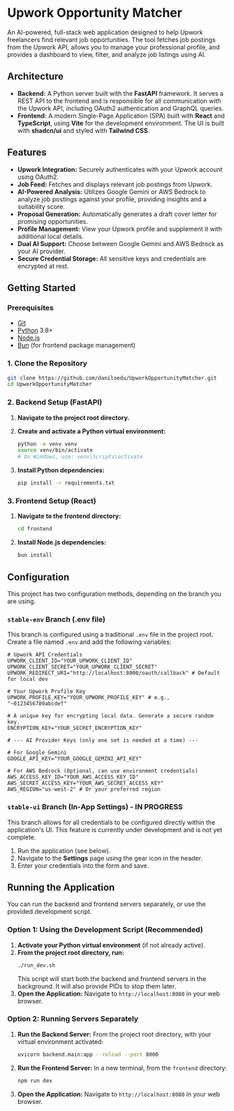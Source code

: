 # Upwork Opportunity Matcher

An AI-powered, full-stack web application designed to help Upwork freelancers find relevant job opportunities. The tool fetches job postings from the Upwork API, allows you to manage your professional profile, and provides a dashboard to view, filter, and analyze job listings using AI.

## Architecture

-   **Backend:** A Python server built with the **FastAPI** framework. It serves a REST API to the frontend and is responsible for all communication with the Upwork API, including OAuth2 authentication and GraphQL queries.
-   **Frontend:** A modern Single-Page Application (SPA) built with **React** and **TypeScript**, using **Vite** for the development environment. The UI is built with **shadcn/ui** and styled with **Tailwind CSS**.

## Features

-   **Upwork Integration:** Securely authenticates with your Upwork account using OAuth2.
-   **Job Feed:** Fetches and displays relevant job postings from Upwork.
-   **AI-Powered Analysis:** Utilizes Google Gemini or AWS Bedrock to analyze job postings against your profile, providing insights and a suitability score.
-   **Proposal Generation:** Automatically generates a draft cover letter for promising opportunities.
-   **Profile Management:** View your Upwork profile and supplement it with additional local details.
-   **Dual AI Support:** Choose between Google Gemini and AWS Bedrock as your AI provider.
-   **Secure Credential Storage:** All sensitive keys and credentials are encrypted at rest.

## Getting Started

### Prerequisites

-   [Git](https://git-scm.com/)
-   [Python](https://www.python.org/downloads/) 3.8+
-   [Node.js](https://nodejs.org/en/)
-   [Bun](https://bun.sh/) (for frontend package management)

### 1. Clone the Repository

```bash
git clone https://github.com/daniloedu/UpworkOpportunityMatcher.git
cd UpworkOpportunityMatcher
```

### 2. Backend Setup (FastAPI)

1.  **Navigate to the project root directory.**

2.  **Create and activate a Python virtual environment:**
    ```bash
    python -m venv venv
    source venv/bin/activate
    # On Windows, use: venv\Scripts\activate
    ```

3.  **Install Python dependencies:**
    ```bash
    pip install -r requirements.txt
    ```

### 3. Frontend Setup (React)

1.  **Navigate to the frontend directory:**
    ```bash
    cd frontend
    ```

2.  **Install Node.js dependencies:**
    ```bash
    bun install
    ```

## Configuration

This project has two configuration methods, depending on the branch you are using.

### `stable-env` Branch (.env file)

This branch is configured using a traditional `.env` file in the project root. Create a file named `.env` and add the following variables:

```
# Upwork API Credentials
UPWORK_CLIENT_ID="YOUR_UPWORK_CLIENT_ID"
UPWORK_CLIENT_SECRET="YOUR_UPWORK_CLIENT_SECRET"
UPWORK_REDIRECT_URI="http://localhost:8000/oauth/callback" # Default for local dev

# Your Upwork Profile Key
UPWORK_PROFILE_KEY="YOUR_UPWORK_PROFILE_KEY" # e.g., "~0123456789abcdef"

# A unique key for encrypting local data. Generate a secure random key.
ENCRYPTION_KEY="YOUR_SECRET_ENCRYPTION_KEY"

# --- AI Provider Keys (only one set is needed at a time) ---

# For Google Gemini
GOOGLE_API_KEY="YOUR_GOOGLE_GEMINI_API_KEY"

# For AWS Bedrock (Optional, can use environment credentials)
AWS_ACCESS_KEY_ID="YOUR_AWS_ACCESS_KEY_ID"
AWS_SECRET_ACCESS_KEY="YOUR_AWS_SECRET_ACCESS_KEY"
AWS_REGION="us-west-2" # Or your preferred region
```

### `stable-ui` Branch (In-App Settings) - IN PROGRESS

This branch allows for all credentials to be configured directly within the application's UI. This feature is currently under development and is not yet complete.

1.  Run the application (see below).
2.  Navigate to the **Settings** page using the gear icon in the header.
3.  Enter your credentials into the form and save.

## Running the Application

You can run the backend and frontend servers separately, or use the provided development script.

### Option 1: Using the Development Script (Recommended)

1.  **Activate your Python virtual environment** (if not already active).
2.  **From the project root directory, run:**
    ```bash
    ./run_dev.sh
    ```
    This script will start both the backend and frontend servers in the background. It will also provide PIDs to stop them later.
3.  **Open the Application:**
    Navigate to `http://localhost:8080` in your web browser.

### Option 2: Running Servers Separately

1.  **Run the Backend Server:**
    From the project root directory, with your virtual environment activated:
    ```bash
    uvicorn backend.main:app --reload --port 8000
    ```

2.  **Run the Frontend Server:**
    In a new terminal, from the `frontend` directory:
    ```bash
    npm run dev
    ```

3.  **Open the Application:**
    Navigate to `http://localhost:8080` in your web browser.